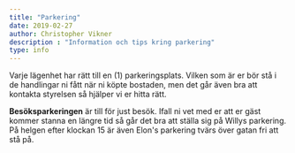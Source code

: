 ```yaml
---
title: "Parkering"
date: 2019-02-27
author: Christopher Vikner
description : "Information och tips kring parkering"
type: info
---
```


Varje lägenhet har rätt till en (1) parkeringsplats. Vilken som är er bör stå i de handlingar ni fått när ni köpte bostaden, men det går även bra att kontakta styrelsen så hjälper vi er hitta rätt.

<b>Besöksparkeringen</b> är till för just besök. Ifall ni vet med er att er gäst kommer stanna en längre tid så går det bra att ställa sig på Willys parkering. På helgen efter klockan 15 är även Elon's parkering tvärs över gatan fri att stå på.
